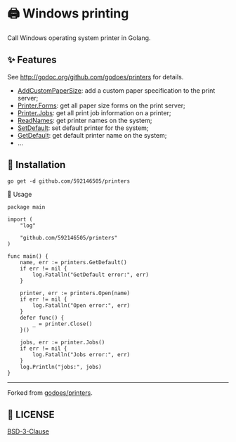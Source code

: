 # 🖨 Windows printing

Call Windows operating system printer in Golang.

## ✨ Features

See <http://godoc.org/github.com/godoes/printers> for details.

- [AddCustomPaperSize](https://pkg.go.dev/github.com/godoes/printers#AddCustomPaperSize): add a custom paper specification to the print server;
- [Printer.Forms](https://pkg.go.dev/github.com/godoes/printers#Printer.Forms): get all paper size forms on the print server;
- [Printer.Jobs](https://pkg.go.dev/github.com/godoes/printers#Printer.Jobs): get all print job information on a printer;
- [ReadNames](https://pkg.go.dev/github.com/godoes/printers#ReadNames): get printer names on the system;
- [SetDefault](https://pkg.go.dev/github.com/godoes/printers#SetDefault): set default printer for the system;
- [GetDefault](https://pkg.go.dev/github.com/godoes/printers#GetDefault): get default printer name on the system;
- ...

## 🔰 Installation

```shell
go get -d github.com/592146505/printers
```

📝 Usage

```cgo
package main

import (
    "log"

    "github.com/592146505/printers"
)

func main() {
    name, err := printers.GetDefault()
    if err != nil {
        log.Fatalln("GetDefault error:", err)
    }

    printer, err := printers.Open(name)
    if err != nil {
        log.Fatalln("Open error:", err)
    }
    defer func() {
        _ = printer.Close()
    }()

    jobs, err := printer.Jobs()
    if err != nil {
        log.Fatalln("Jobs error:", err)
    }
    log.Println("jobs:", jobs)
}
```

---

Forked from [godoes/printers](https://github.com/godoes/printers).

## 📃 LICENSE

[BSD-3-Clause](./LICENSE)
